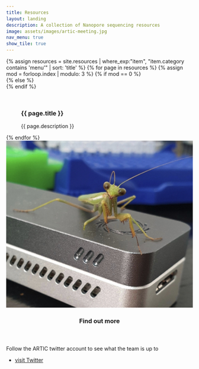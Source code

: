 ```yaml
---
title: Resources
layout: landing
description: A collection of Nanopore sequencing resources
image: assets/images/artic-meeting.jpg
nav_menu: true
show_tile: true
---
```


<section id="content" class="spotlights">
	<div class="inner">
		<div class="box alt">
			<div class="row 50% uniform">
				{% assign resources = site.resources | where_exp:"item", "item.category contains 'menu'" | sort: 'title' %}
				{% for page in resources %}
				{% assign mod = forloop.index | modulo: 3 %}
				{% if mod == 0 %}
					<div class="4u$"><span class="image fit">
				{% else %}
					<div class="4u"><span class="image fit">
				{% endif %}
					<figure class="imghvr-reveal-right"><img src="{{ page.image }}" alt=""/>
						<figcaption>
							<h3>{{ page.title }}</h3>
							<p>{{ page.description }}</p>
						</figcaption>
						<a href="{{ page.permalink }}"></a>
					</figure>
					</span></div>
				{% endfor %}
			</div>
		</div>
	</div>
	<section>
		<a href="wp1.html" class="image">
			<img src="assets/images/mantis.jpg" alt="" data-position="center center" />
		</a>
		<div class="content">
			<div class="inner">
				<header class="major">
						<h1>Find out more</h1>
				</header>
				<p>Follow the ARTIC twitter account to see what the team is up to</p>
				<ul class="actions">
					<li><a href="{{ site.twitter_url }}" class="button">visit Twitter</a></li>
				</ul>
			</div>
		</div>
	</section>
</section>


